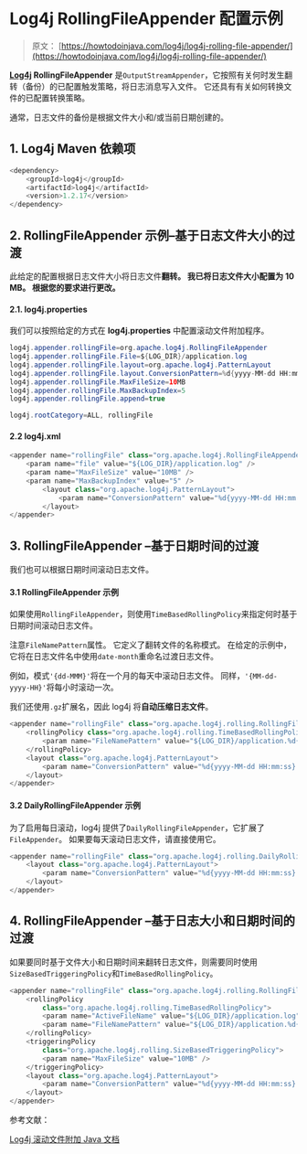 # Log4j RollingFileAppender 配置示例

> 原文： [https://howtodoinjava.com/log4j/log4j-rolling-file-appender/](https://howtodoinjava.com/log4j/log4j-rolling-file-appender/)

**[Log4j](https://howtodoinjava.com/log4j/) RollingFileAppender** 是`OutputStreamAppender`，它按照有关何时发生翻转（备份）的已配置触发策略，将日志消息写入文件。 它还具有有关如何转换文件的已配置转换策略。

通常，日志文件的备份是根据文件大小和/或当前日期创建的。

## 1\. Log4j Maven 依赖项

```java
<dependency>
    <groupId>log4j</groupId>
    <artifactId>log4j</artifactId>
    <version>1.2.17</version>
</dependency>

```

## 2\. RollingFileAppender 示例–基于日志文件大小的过渡

此给定的配置根据日志文件大小将日志文件**翻转。 我已将日志文件大小配置为 10 MB。 根据您的要求进行更改。**

#### 2.1\. log4j.properties

我们可以按照给定的方式在 **log4j.properties** 中配置滚动文件附加程序。

```java
log4j.appender.rollingFile=org.apache.log4j.RollingFileAppender
log4j.appender.rollingFile.File=${LOG_DIR}/application.log
log4j.appender.rollingFile.layout=org.apache.log4j.PatternLayout
log4j.appender.rollingFile.layout.ConversionPattern=%d{yyyy-MM-dd HH:mm:ss} %-5p %m%n
log4j.appender.rollingFile.MaxFileSize=10MB
log4j.appender.rollingFile.MaxBackupIndex=5
log4j.appender.rollingFile.append=true

log4j.rootCategory=ALL, rollingFile

```

#### 2.2 log4j.xml

```java
<appender name="rollingFile" class="org.apache.log4j.RollingFileAppender">
    <param name="file" value="${LOG_DIR}/application.log" />
    <param name="MaxFileSize" value="10MB" />
    <param name="MaxBackupIndex" value="5" />
        <layout class="org.apache.log4j.PatternLayout">
            <param name="ConversionPattern" value="%d{yyyy-MM-dd HH:mm:ss} %-5p %m%n" />
        </layout>
</appender>

```

## 3\. RollingFileAppender –基于日期时间的过渡

我们也可以根据日期时间滚动日志文件。

#### 3.1 RollingFileAppender 示例

如果使用`RollingFileAppender`，则使用`TimeBasedRollingPolicy`来指定何时基于日期时间滚动日志文件。

注意`FileNamePattern`属性。 它定义了翻转文件的名称模式。 在给定的示例中，它将在日志文件名中使用`date-month`重命名过渡日志文件。

例如，模式`'{dd-MMM}'`将在一个月的每天中滚动日志文件。 同样，`'{MM-dd-yyyy-HH}'`将每小时滚动一次。

我们还使用`.gz`扩展名，因此 log4j 将**自动压缩日志文件**。

```java
<appender name="rollingFile" class="org.apache.log4j.rolling.RollingFileAppender">
    <rollingPolicy class="org.apache.log4j.rolling.TimeBasedRollingPolicy">
        <param name="FileNamePattern" value="${LOG_DIR}/application.%d{dd-MMM}.log.gz" />
    </rollingPolicy>
    <layout class="org.apache.log4j.PatternLayout">
        <param name="ConversionPattern" value="%d{yyyy-MM-dd HH:mm:ss} %-5p - %m%n" />
    </layout>
</appender>

```

#### 3.2 DailyRollingFileAppender 示例

为了启用每日滚动，log4j 提供了`DailyRollingFileAppender`，它扩展了`FileAppender`。 如果要每天滚动日志文件，请直接使用它。

```java
<appender name="rollingFile" class="org.apache.log4j.rolling.DailyRollingFileAppender">
    <layout class="org.apache.log4j.PatternLayout">
        <param name="ConversionPattern" value="%d{yyyy-MM-dd HH:mm:ss} %-5p - %m%n" />
    </layout>
</appender>

```

## 4\. RollingFileAppender –基于日志大小和日期时间的过渡

如果要同时基于文件大小和日期时间来翻转日志文件，则需要同时使用`SizeBasedTriggeringPolicy`和`TimeBasedRollingPolicy`。

```java
<appender name="rollingFile" class="org.apache.log4j.rolling.RollingFileAppender">
    <rollingPolicy 
    	class="org.apache.log4j.rolling.TimeBasedRollingPolicy">
        <param name="ActiveFileName" value="${LOG_DIR}/application.log" />
        <param name="FileNamePattern" value="${LOG_DIR}/application.%d{dd-MMM}.log.gz" />
    </rollingPolicy>
    <triggeringPolicy
        class="org.apache.log4j.rolling.SizeBasedTriggeringPolicy">
        <param name="MaxFileSize" value="10MB" />
    </triggeringPolicy>
    <layout class="org.apache.log4j.PatternLayout">
        <param name="ConversionPattern" value="%d{yyyy-MM-dd HH:mm:ss} %-5p - %m%n" />
    </layout>
</appender>

```

参考文献：

[Log4j 滚动文件附加 Java 文档](https://logging.apache.org/log4j/1.2/apidocs/org/apache/log4j/RollingFileAppender.html)